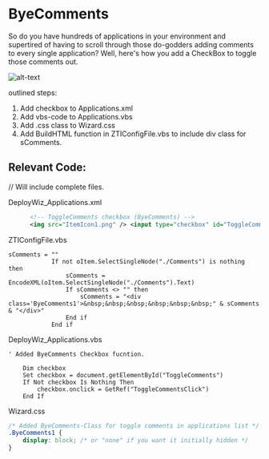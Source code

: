 # ByeComments

So do you have hundreds of applications in your environment and supertired of having to scroll through those do-godders adding comments to every single application?
Well, here's how you add a CheckBox to toggle those comments out.


![alt-text](https://github.com/jockemedlinux/SoftwareDeployment/blob/master/Microsoft%20Deployment%20Toolkit/guides/ByeComments/byecomments.gif?raw=true)

outlined steps:

1. Add checkbox to Applications.xml
2. Add vbs-code to Applications.vbs
3. Add .css class to Wizard.css
4. Add BuildHTML function in ZTIConfigFile.vbs to include div class for sComments.



## Relevant Code:
// Will include complete files.

DeployWiz_Applications.xml
```xml
	  <!-- ToggleComments checkbox (ByeComments) -->
	  <img src="ItemIcon1.png" /> <input type="checkbox" id="ToggleComments" name="ToggleComments" value="ToggleComments" /> Check this box to toggle comments(!)
```

ZTIConfigFile.vbs
```vbs
sComments = ""
			If not oItem.SelectSingleNode("./Comments") is nothing then
				sComments = EncodeXML(oItem.SelectSingleNode("./Comments").Text)
				If sComments <> "" then
					sComments = "<div class='ByeComments1'>&nbsp;&nbsp;&nbsp;&nbsp;&nbsp;&nbsp;" & sComments & "</div>"
				End if
			End if
```

DeployWiz_Applications.vbs
```vbs
' Added ByeComments Checkbox fucntion.

	Dim checkbox
	Set checkbox = document.getElementById("ToggleComments")
	If Not checkbox Is Nothing Then
	    checkbox.onclick = GetRef("ToggleCommentsClick")
	End If
```

Wizard.css
```css
/* Added ByeComments-Class for toggle comments in applications list */
.ByeComments1 {
	display: block; /* or "none" if you want it initially hidden */
}
```
